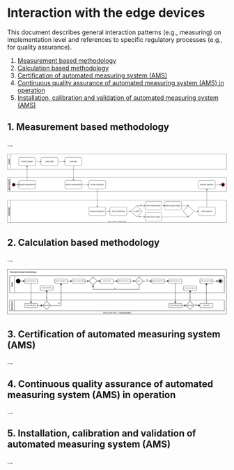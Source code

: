 # Interaction with the edge devices

This document describes general interaction patterns (e.g., measuring) on implementation level and references to specific regulatory processes (e.g., for quality assurance).

1. [Measurement based methodology](#1-measurement-based-methodology)
2. [Calculation based methodology](#2-calculation-based-methodology)
3. [Certification of automated measuring system (AMS)](#3-certification-of-automated-measuring-system-ams)
4. [Continuous quality assurance of automated measuring system (AMS) in operation](#4-continuous-quality-assurance-of-automated-measuring-system-ams-in-operation)
5. [Installation, calibration and validation of automated measuring system (AMS)](#5-installation-calibration-and-validation-of-automated-measuring-system-ams)



## 1. Measurement based methodology
...  

 <img src="../../pictures/measurement-based-method.svg"/> 


## 2. Calculation based methodology
...

<img src="../../pictures/calculation-based-method.svg"/> 

## 3. Certification of automated measuring system (AMS)
...

## 4. Continuous quality assurance of automated measuring system (AMS) in operation
...

## 5. Installation, calibration and validation of automated measuring system (AMS)
...
